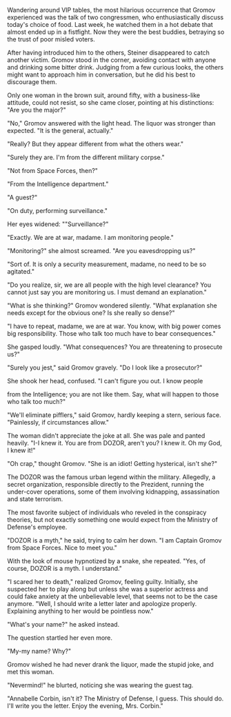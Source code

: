 Wandering around VIP tables, the most hilarious occurrence that Gromov experienced was the talk of two congressmen, who enthusiastically discuss today's choice of food. Last week, he watched them in a hot debate that almost ended up in a fistfight. Now they were the best buddies, betraying so the trust of poor misled voters.

After having introduced him to the others, Steiner disappeared to catch another victim. Gromov stood in the corner, avoiding contact with anyone and drinking some bitter drink. Judging from a few curious looks, the others might want to approach him in conversation, but he did his best to discourage them.

Only one woman in the brown suit, around fifty, with a business-like attitude, could not resist, so she came closer, pointing at his distinctions: "Are you the major?"

"No," Gromov answered with the light head. The liquor was stronger than expected. "It is the general, actually."

"Really? But they appear different from what the others wear."

"Surely they are. I'm from the different military corpse."

"Not from Space Forces, then?"

"From the Intelligence department."

"A guest?"

"On duty, performing surveillance."

Her eyes widened: ""Surveillance?"

"Exactly. We are at war, madame. I am monitoring people."

"Monitoring?" she almost screamed. "Are you eavesdropping us?"

"Sort of. It is only a security measurement, madame, no need to be so agitated."

"Do you realize, sir, we are all people with the high level clearance? You cannot just say you are monitoring us. I must demand an explanation."

"What is she thinking?" Gromov wondered silently. "What explanation she needs except for the obvious one? Is she really so dense?"

"I have to repeat, madame, we are at war. You know, with big power comes big responsibility. Those who talk too much have to bear consequences."

She gasped loudly.
"What consequences? You are threatening to prosecute us?"

"Surely you jest," said Gromov gravely. "Do I look like a prosecutor?"

She shook her head, confused. "I can't figure you out. I know people

from the Intelligence; you are not like them. Say, what will happen to those who talk too much?"

"We'll eliminate pifflers," said Gromov, hardly keeping a stern, serious face. "Painlessly, if circumstances allow."

The woman didn't appreciate the joke at all. She was pale and panted heavily. "I-I knew it. You are from DOZOR, aren't you? I knew it. Oh my God, I knew it!"

"Oh crap," thought Gromov. "She is an idiot! Getting hysterical, isn't she?"

The DOZOR was the famous urban legend within the military. Allegedly, a secret organization, responsible directly to the Prezident, running the under-cover operations, some of them involving kidnapping, assassination and state terrorism.

The most favorite subject of individuals who reveled in the conspiracy theories, but not exactly something one would expect from the Ministry of Defense's employee.

"DOZOR is a myth," he said, trying to calm her down. "I am Captain Gromov from Space Forces. Nice to meet you."

With the look of mouse hypnotized by a snake, she repeated. "Yes, of course, DOZOR is a myth. I understand."

"I scared her to death," realized Gromov, feeling guilty. Initially, she suspected her to play along but unless she was a superior actress and could fake anxiety at the unbelievable level, that seems not to be the case anymore. "Well, I should write a letter later and apologize properly. Explaining anything to her would be pointless now."

"What's your name?" he asked instead.

The question startled her even more.

"My-my name? Why?"

Gromov wished he had never drank the liquor, made the stupid joke, and met this woman.

"Nevermind!" he blurted, noticing she was wearing the guest tag.

"Annabelle Corbin, isn't it? The Ministry of Defense, I guess. This should do. I'll write you the letter. Enjoy the evening, Mrs. Corbin."